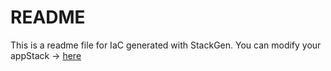 # README
This is a readme file for IaC generated with StackGen.
You can modify your appStack -> [here](http://main.dev.stackgen.com/appstacks/23b3746b-7cce-4a16-a9f6-b2b69c20b6ae)
